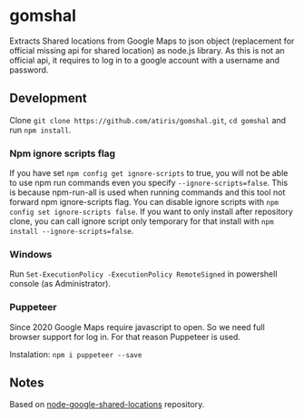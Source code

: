 # gomshal

Extracts Shared locations from Google Maps to json object (replacement for official missing api for shared location) as node.js library. As this is not an official api, it requires to log in to a google account with a username and password.

## Development

Clone `git clone https://github.com/atiris/gomshal.git`, `cd gomshal` and run `npm install`.

### Npm ignore scripts flag

If you have set `npm config get ignore-scripts` to true, you will not be able to use npm run commands even you specify `--ignore-scripts=false`. This is because npm-run-all is used when running commands and this tool not forward npm ignore-scripts flag. You can disable ignore scripts with `npm config set ignore-scripts false`. If you want to only install after repository clone, you can call ignore script only temporary for that install with `npm install --ignore-scripts=false`.

### Windows

Run `Set-ExecutionPolicy -ExecutionPolicy RemoteSigned` in powershell console (as Administrator).

### Puppeteer

Since 2020 Google Maps require javascript to open. So we need full browser support for log in. For that reason Puppeteer is used.

Instalation: `npm i puppeteer --save`

## Notes

Based on [node-google-shared-locations](<https://github.com/Vaelek/node-google-shared-locations>) repository.
